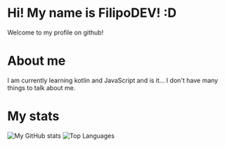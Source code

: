 # Hi! My name is FilipoDEV! :D
Welcome to my profile on github!
# About me
I am currently learning kotlin and JavaScript and is it... I don't have many things to talk about me.
# My stats
![My GitHub stats](https://github-readme-stats.vercel.app/api?username=FilipoDEV&show_icons=true&theme=synthwave)
![Top Languages](https://github-readme-stats.vercel.app/api/top-langs/?username=FilipoDEV&layout=compact&theme=synthwave)
